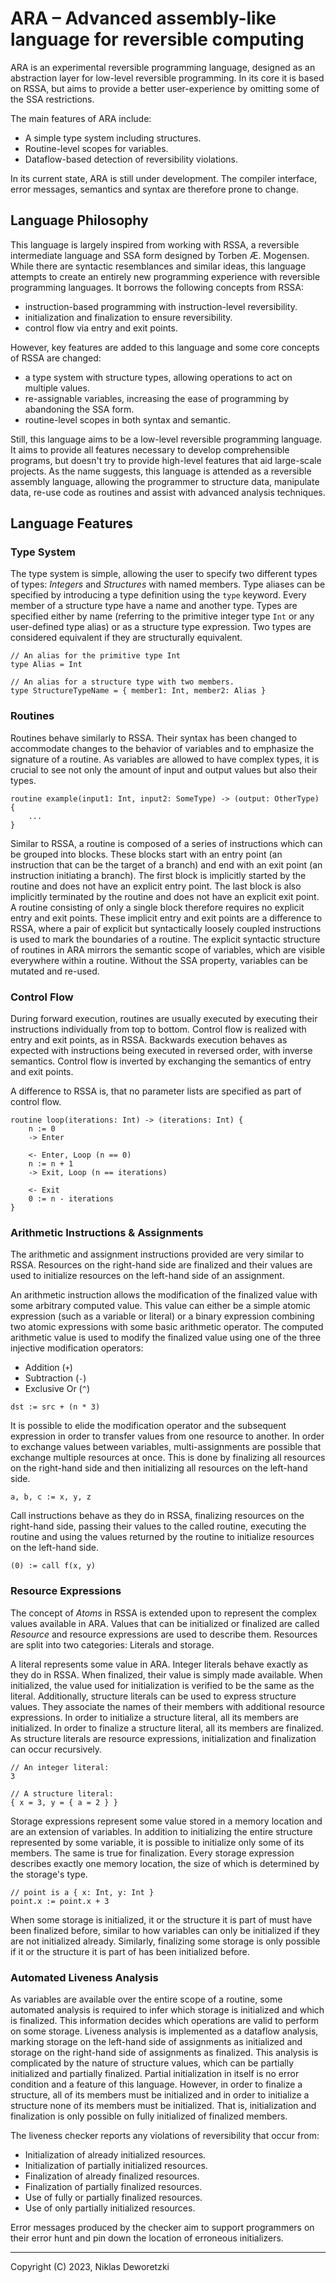 # ARA – Advanced assembly-like language for reversible computing

ARA is an experimental reversible programming language, designed as an abstraction layer for low-level reversible programming.
In its core it is based on RSSA, but aims to provide a better user-experience by omitting some of the SSA restrictions.

The main features of ARA include:

- A simple type system including structures.
- Routine-level scopes for variables.
- Dataflow-based detection of reversibility violations.

In its current state, ARA is still under development.
The compiler interface, error messages, semantics and syntax are therefore prone to change.

## Language Philosophy

This language is largely inspired from working with RSSA, a reversible intermediate language and SSA form designed by Torben Æ. Mogensen.
While there are syntactic resemblances and similar ideas, this language attempts to create an entirely new programming experience with reversible programming languages.
It borrows the following concepts from RSSA:

- instruction-based programming with instruction-level reversibility.
- initialization and finalization to ensure reversibility.
- control flow via entry and exit points.

However, key features are added to this language and some core concepts of RSSA are changed:

- a type system with structure types, allowing operations to act on multiple values.
- re-assignable variables, increasing the ease of programming by abandoning the SSA form.
- routine-level scopes in both syntax and semantic.

Still, this language aims to be a low-level reversible programming language.
It aims to provide all features necessary to develop comprehensible programs, but doesn't try to provide high-level features that aid large-scale projects.
As the name suggests, this language is attended as a reversible assembly language, allowing the programmer to structure data, manipulate data, re-use code as routines and assist with advanced analysis techniques.

## Language Features

### Type System

The type system is simple, allowing the user to specify two different types of types: *Integers* and *Structures* with named members.
Type aliases can be specified by introducing a type definition using the `type` keyword.
Every member of a structure type have a name and another type.
Types are specified either by name (referring to the primitive integer type `Int` or any user-defined type alias) or as a structure type expression.
Two types are considered equivalent if they are structurally equivalent.

```
// An alias for the primitive type Int
type Alias = Int

// An alias for a structure type with two members.
type StructureTypeName = { member1: Int, member2: Alias }
```

### Routines

Routines behave similarly to RSSA.
Their syntax has been changed to accommodate changes to the behavior of variables and to emphasize the signature of a routine.
As variables are allowed to have complex types, it is crucial to see not only the amount of input and output values but also their types.

```
routine example(input1: Int, input2: SomeType) -> (output: OtherType) {
    ...
}
```

Similar to RSSA, a routine is composed of a series of instructions which can be grouped into blocks.
These blocks start with an entry point (an instruction that can be the target of a branch) and end with an exit point (an instruction initiating a branch).
The first block is implicitly started by the routine and does not have an explicit entry point.
The last block is also implicitly terminated by the routine and does not have an explicit exit point.
A routine consisting of only a single block therefore requires no explicit entry and exit points.
These implicit entry and exit points are a difference to RSSA, where a pair of explicit but syntactically loosely coupled instructions is used to mark the boundaries of a routine.
The explicit syntactic structure of routines in ARA mirrors the semantic scope of variables, which are visible everywhere within a routine.
Without the SSA property, variables can be mutated and re-used.

### Control Flow

During forward execution, routines are usually executed by executing their instructions individually from top to bottom.
Control flow is realized with entry and exit points, as in RSSA.
Backwards execution behaves as expected with instructions being executed in reversed order, with inverse semantics.
Control flow is inverted by exchanging the semantics of entry and exit points.

A difference to RSSA is, that no parameter lists are specified as part of control flow.

```
routine loop(iterations: Int) -> (iterations: Int) {
    n := 0
    -> Enter
    
    <- Enter, Loop (n == 0)
    n := n + 1
    -> Exit, Loop (n == iterations)
    
    <- Exit
    0 := n - iterations
}
```

### Arithmetic Instructions & Assignments

The arithmetic and assignment instructions provided are very similar to RSSA.
Resources on the right-hand side are finalized and their values are used to initialize resources on the left-hand side of an assignment.

An arithmetic instruction allows the modification of the finalized value with some arbitrary computed value.
This value can either be a simple atomic expression (such as a variable or literal) or a binary expression combining two atomic expressions with some basic arithmetic operator.
The computed arithmetic value is used to modify the finalized value using one of the three injective modification operators:
- Addition (`+`)
- Subtraction (`-`)
- Exclusive Or (`^`)

```
dst := src + (n * 3)
```

It is possible to elide the modification operator and the subsequent expression in order to transfer values from one resource to another.
In order to exchange values between variables, multi-assignments are possible that exchange multiple resources at once.
This is done by finalizing all resources on the right-hand side and then initializing all resources on the left-hand side.

```
a, b, c := x, y, z
```

Call instructions behave as they do in RSSA, finalizing resources on the right-hand side, passing their values to the called routine, executing the routine and using the values returned by the routine to initialize resources on the left-hand side.

```
(0) := call f(x, y)
```

### Resource Expressions

The concept of *Atoms* in RSSA is extended upon to represent the complex values available in ARA.
Values that can be initialized or finalized are called *Resource* and resource expressions are used to describe them.
Resources are split into two categories: Literals and storage.

A literal represents some value in ARA.
Integer literals behave exactly as they do in RSSA.
When finalized, their value is simply made available.
When initialized, the value used for initialization is verified to be the same as the literal.
Additionally, structure literals can be used to express structure values.
They associate the names of their members with additional resource expressions.
In order to initialize a structure literal, all its members are initialized.
In order to finalize a structure literal, all its members are finalized.
As structure literals are resource expressions, initialization and finalization can occur recursively.

```
// An integer literal:
3

// A structure literal:
{ x = 3, y = { a = 2 } } 
```

Storage expressions represent some value stored in a memory location and are an extension of variables.
In addition to initializing the entire structure represented by some variable, it is possible to initialize only some of its members.
The same is true for finalization.
Every storage expression describes exactly one memory location, the size of which is determined by the storage's type.

```
// point is a { x: Int, y: Int }
point.x := point.x + 3
```

When some storage is initialized, it or the structure it is part of must have been finalized before, similar to how variables can only be initialized if they are not initialized already.
Similarly, finalizing some storage is only possible if it or the structure it is part of has been initialized before.

### Automated Liveness Analysis

As variables are available over the entire scope of a routine, some automated analysis is required to infer which storage is initialized and which is finalized.
This information decides which operations are valid to perform on some storage.
Liveness analysis is implemented as a dataflow analysis, marking storage on the left-hand side of assignments as initialized and storage on the right-hand side of assignments as finalized.
This analysis is complicated by the nature of structure values, which can be partially initialized and partially finalized.
Partial initialization in itself is no error condition and a feature of this language.
However, in order to finalize a structure, all of its members must be initialized and in order to initialize a structure none of its members must be initialized.
That is, initialization and finalization is only possible on fully initialized of finalized members.

The liveness checker reports any violations of reversibility that occur from:
- Initialization of already initialized resources.
- Initialization of partially initialized resources.
- Finalization of already finalized resources.
- Finalization of partially finalized resources.
- Use of fully or partially finalized resources.
- Use of only partially initialized resources.

Error messages produced by the checker aim to support programmers on their error hunt and pin down the location of erroneous initializers.

---

Copyright (C) 2023, Niklas Deworetzki
